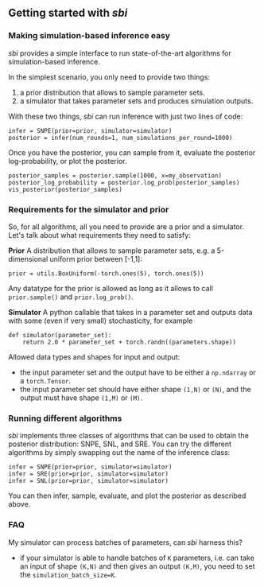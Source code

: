 ## Getting started with *sbi*

### Making simulation-based inference easy

*sbi* provides a simple interface to run state-of-the-art algorithms for simulation-based inference.

In the simplest scenario, you only need to provide two things:

1) a prior distribution that allows to sample parameter sets.
2) a simulator that takes parameter sets and produces simulation outputs.

With these two things, *sbi* can run inference with just two lines of code:

```
infer = SNPE(prior=prior, simulator=simulator)
posterior = infer(num_rounds=1, num_simulations_per_round=1000)
```

Once you have the posterior, you can sample from it, evaluate the posterior log-probability, or plot the posterior.

```
posterior_samples = posterior.sample(1000, x=my_observation)
posterior_log_probability = posterior.log_prob(posterior_samples)
vis_posterior(posterior_samples)
```

### Requirements for the simulator and prior

So, for all algorithms, all you need to provide are a prior and a simulator. Let's talk about what requirements they need to satisfy:

**Prior**
A distribution that allows to sample parameter sets, e.g. a 5-dimensional uniform prior between [-1,1]: 
```
prior = utils.BoxUniform(-torch.ones(5), torch.ones(5))
```
Any datatype for the prior is allowed as long as it allows to call `prior.sample()` and `prior.log_prob()`.

**Simulator**
A python callable that takes in a parameter set and outputs data with some (even if very small) stochasticity, for example
```
def simulator(parameter_set):
    return 2.0 * parameter_set + torch.randn((parameters.shape))
```
Allowed data types and shapes for input and output:
- the input parameter set and the output have to be either a `np.ndarray` or a `torch.Tensor`. 
- the input parameter set should have either shape `(1,N)` or `(N)`, and the output must have shape `(1,M)` or `(M)`.


### Running different algorithms

*sbi* implements three classes of algorithms that can be used to obtain the posterior distribution: SNPE, SNL, and SRE. You can try the different algorithms by simply swapping out the name of the inference class:
```
infer = SNPE(prior=prior, simulator=simulator)
infer = SRE(prior=prior, simulator=simulator)
infer = SNL(prior=prior, simulator=simulator)
```
You can then infer, sample, evaluate, and plot the posterior as described above.


### FAQ

My simulator can process batches of parameters, can *sbi* harness this? 
- if your simulator is able to handle batches of `K` parameters, i.e. can take an input of shape `(K,N)` and then gives an output `(K,M)`, you need to set the `simulation_batch_size=K`.


   